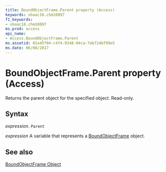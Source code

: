```yaml
---
title: BoundObjectFrame.Parent property (Access)
keywords: vbaac10.chm10897
f1_keywords:
- vbaac10.chm10897
ms.prod: access
api_name:
- Access.BoundObjectFrame.Parent
ms.assetid: 01e45f04-c4f4-0348-04ca-7eb714bf99e5
ms.date: 06/08/2017
---
```



# BoundObjectFrame.Parent property (Access)

Returns the parent object for the specified object. Read-only.


## Syntax

 _expression_. `Parent`

 _expression_ A variable that represents a [BoundObjectFrame](Access.BoundObjectFrame.md) object.


## See also


[BoundObjectFrame Object](Access.BoundObjectFrame.md)

